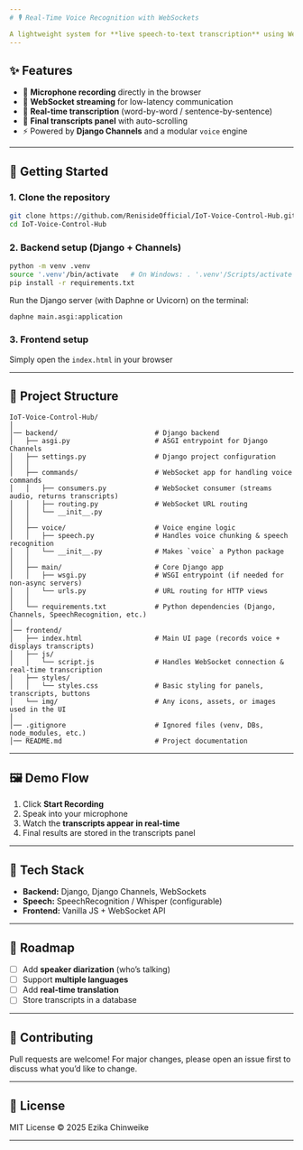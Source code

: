 ```yaml
---
# 🎙️ Real-Time Voice Recognition with WebSockets

A lightweight system for **live speech-to-text transcription** using WebSockets. The project streams microphone audio to the backend, transcribes it in real-time, and displays the results instantly in the browser.
---
```


## ✨ Features

- 🎤 **Microphone recording** directly in the browser
- 🔗 **WebSocket streaming** for low-latency communication
- 📝 **Real-time transcription** (word-by-word / sentence-by-sentence)
- 📜 **Final transcripts panel** with auto-scrolling
- ⚡ Powered by **Django Channels** and a modular `voice` engine

---

## 🚀 Getting Started

### 1. Clone the repository

```bash
git clone https://github.com/RenisideOfficial/IoT-Voice-Control-Hub.git
cd IoT-Voice-Control-Hub
```

### 2. Backend setup (Django + Channels)

```bash
python -m venv .venv
source '.venv'/bin/activate   # On Windows: . '.venv'/Scripts/activate
pip install -r requirements.txt
```

Run the Django server (with Daphne or Uvicorn) on the terminal:

```bash
daphne main.asgi:application
```

### 3. Frontend setup

Simply open the `index.html` in your browser

---

## 📂 Project Structure

```
IoT-Voice-Control-Hub/
│
│── backend/                        # Django backend
│   ├── asgi.py                     # ASGI entrypoint for Django Channels
│   ├── settings.py                 # Django project configuration
│   │
│   ├── commands/                   # WebSocket app for handling voice commands
│   │   ├── consumers.py            # WebSocket consumer (streams audio, returns transcripts)
│   │   ├── routing.py              # WebSocket URL routing
│   │   └── __init__.py
│   │
│   ├── voice/                      # Voice engine logic
│   │   ├── speech.py               # Handles voice chunking & speech recognition
│   │   └── __init__.py             # Makes `voice` a Python package
│   │
│   ├── main/                       # Core Django app
│   │   ├── wsgi.py                 # WSGI entrypoint (if needed for non-async servers)
│   │   └── urls.py                 # URL routing for HTTP views
│   │
│   └── requirements.txt            # Python dependencies (Django, Channels, SpeechRecognition, etc.)
│
│── frontend/
│   ├── index.html                  # Main UI page (records voice + displays transcripts)
│   ├── js/
│   │   └── script.js               # Handles WebSocket connection & real-time transcription
│   ├── styles/
│   │   └── styles.css              # Basic styling for panels, transcripts, buttons
│   └── img/                        # Any icons, assets, or images used in the UI
│
│── .gitignore                      # Ignored files (venv, DBs, node_modules, etc.)
│── README.md                       # Project documentation

```

---

## 🖼️ Demo Flow

1. Click **Start Recording**
2. Speak into your microphone
3. Watch the **transcripts appear in real-time**
4. Final results are stored in the transcripts panel

---

## 🔧 Tech Stack

- **Backend:** Django, Django Channels, WebSockets
- **Speech:** SpeechRecognition / Whisper (configurable)
- **Frontend:** Vanilla JS + WebSocket API

---

## 📌 Roadmap

- [ ] Add **speaker diarization** (who’s talking)
- [ ] Support **multiple languages**
- [ ] Add **real-time translation**
- [ ] Store transcripts in a database

---

## 🤝 Contributing

Pull requests are welcome! For major changes, please open an issue first to discuss what you’d like to change.

---

## 📜 License

MIT License © 2025 Ezika Chinweike

---
